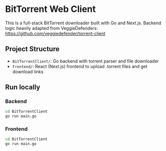 # BitTorrent Web Client

This is a full-stack BitTorrent downloader built with Go and Next.js. Backend logic heavily adapted from VeggieDefenders: <https://github.com/veggiedefender/torrent-client>

## Project Structure

- `BitTorrentClient/`: Go backend with torrent parser and file downloader
- `Frontend/`: React (Next.js) frontend to upload .torrent files and get download links

## Run locally

### Backend

```bash
cd BitTorrentClient
go run main.go
```

### Frontend

```bash
cd BitTorrentClient
go run main.go
```
